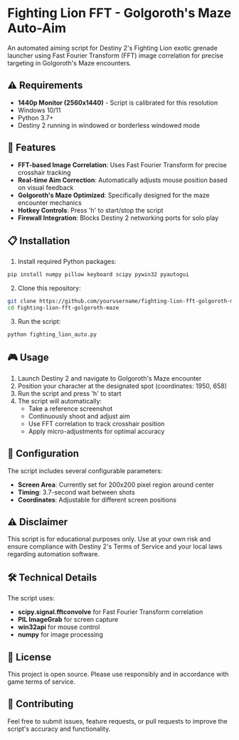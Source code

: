 # Fighting Lion FFT - Golgoroth's Maze Auto-Aim

An automated aiming script for Destiny 2's Fighting Lion exotic grenade launcher using Fast Fourier Transform (FFT) image correlation for precise targeting in Golgoroth's Maze encounters.

## ⚠️ Requirements

- **1440p Monitor (2560x1440)** - Script is calibrated for this resolution
- Windows 10/11
- Python 3.7+
- Destiny 2 running in windowed or borderless windowed mode

## 🎯 Features

- **FFT-based Image Correlation**: Uses Fast Fourier Transform for precise crosshair tracking
- **Real-time Aim Correction**: Automatically adjusts mouse position based on visual feedback
- **Golgoroth's Maze Optimized**: Specifically designed for the maze encounter mechanics
- **Hotkey Controls**: Press 'h' to start/stop the script
- **Firewall Integration**: Blocks Destiny 2 networking ports for solo play

## 📋 Installation

1. Install required Python packages:
```bash
pip install numpy pillow keyboard scipy pywin32 pyautogui
```

2. Clone this repository:
```bash
git clone https://github.com/yourusername/fighting-lion-fft-golgoroth-maze.git
cd fighting-lion-fft-golgoroth-maze
```

3. Run the script:
```bash
python fighting_lion_auto.py
```

## 🎮 Usage

1. Launch Destiny 2 and navigate to Golgoroth's Maze encounter
2. Position your character at the designated spot (coordinates: 1950, 658)
3. Run the script and press 'h' to start
4. The script will automatically:
   - Take a reference screenshot
   - Continuously shoot and adjust aim
   - Use FFT correlation to track crosshair position
   - Apply micro-adjustments for optimal accuracy

## 🔧 Configuration

The script includes several configurable parameters:

- **Screen Area**: Currently set for 200x200 pixel region around center
- **Timing**: 3.7-second wait between shots
- **Coordinates**: Adjustable for different screen positions

## ⚠️ Disclaimer

This script is for educational purposes only. Use at your own risk and ensure compliance with Destiny 2's Terms of Service and your local laws regarding automation software.

## 🛠️ Technical Details

The script uses:
- **scipy.signal.fftconvolve** for Fast Fourier Transform correlation
- **PIL ImageGrab** for screen capture
- **win32api** for mouse control
- **numpy** for image processing

## 📝 License

This project is open source. Please use responsibly and in accordance with game terms of service.

## 🤝 Contributing

Feel free to submit issues, feature requests, or pull requests to improve the script's accuracy and functionality.
